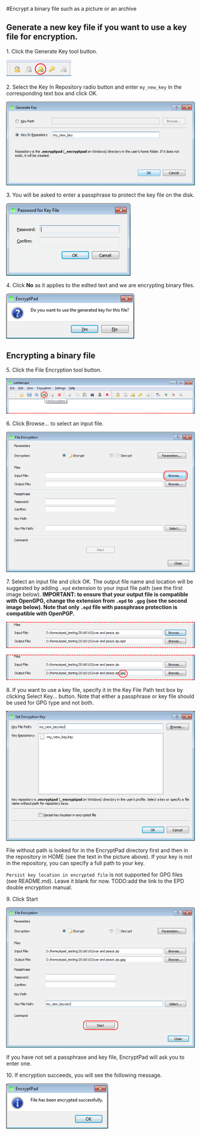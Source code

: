 #Encrypt a binary file such as a picture or an archive

## Generate a new key file if you want to use a key file for encryption.

1\. Click the Generate Key tool button.

![Generate Key tool button](images/generate_key_tool_button.png)

2\. Select the Key In Repository radio button and enter `my_new_key` in the corresponding text box and click OK.

![Generate Key dialogue](images/generate_key_dialog.png)

3\. You will be asked to enter a passphrase to protect the key file on the disk.

![Key File passphrase](images/set_passphrase_for_key.png)

4\. Click **No** as it applies to the edited text and we are encrypting binary files.

![Use new key dialogue](images/use_new_key_dialog.png)

## Encrypting a binary file

5\. Click the File Encryption tool button.

![File Encryption tool button](images/file_encryption_tool_button.png)

6\. Click Browse... to select an input file.

![Browse for input file](images/select_input_file.png) 

7\. Select an input file and click OK. The output file name and location will be suggested by adding `.epd` extension to your input file path (see the first image below). **IMPORTANT: to ensure that your output file is compatible with OpenGPG, change the extension from `.epd` to `.gpg` (see the second image below). Note that only `.epd` file with passphrase protection is compatible with OpenPGP.**

![Suggested output file name](images/input_file_selected.png)

![Renamed to gpg](images/renamed_to_gpg.png)

8\. If you want to use a key file, specify it in the Key File Path text box by clicking Select Key... button. Note that either a passphrase or key file should be used for GPG type and not both.

![Set Key dialogue](images/set_key_dialog.png)

File without path is looked for in the EncryptPad directory first and then in the repository in HOME (see the text in the picture above). If your key is not in the repository, you can specify a full path to your key. 

`Persist key location in encrypted file` is not supported for GPG files (see README.md). Leave it blank for now. TODO:add the link to the EPD double encryption manual.

9\. Click Start

![Start button](images/start_button.png)

If you have not set a passphrase and key file, EncryptPad will ask you to enter one.

10\. If encryption succeeds, you will see the following message.

![Encryption success](images/encryption_success.png)
